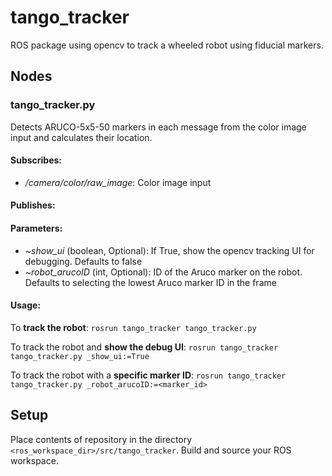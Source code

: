 # tango_tracker
ROS package using opencv to track a wheeled robot using fiducial markers.

## Nodes
### tango_tracker.py
Detects ARUCO-5x5-50 markers in each message from the color image input and calculates their location.

#### Subscribes:
 - */camera/color/raw_image*: Color image input

#### Publishes:

#### Parameters:
 - *~show_ui* (boolean, Optional): If True, show the opencv tracking UI for debugging. Defaults to false
 - *~robot_arucoID* (int, Optional): ID of the Aruco marker on the robot. Defaults to selecting the lowest Aruco marker ID in the frame

#### Usage:
To **track the robot**:
```rosrun tango_tracker tango_tracker.py```

To track the robot and **show the debug UI**:
```rosrun tango_tracker tango_tracker.py _show_ui:=True```

To track the robot with a **specific marker ID**:
```rosrun tango_tracker tango_tracker.py _robot_arucoID:=<marker_id>```

## Setup
Place contents of repository in the directory ```<ros_workspace_dir>/src/tango_tracker```. Build and source your ROS workspace.